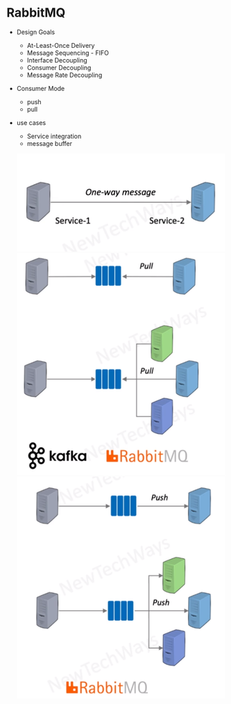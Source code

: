 # RabbitMQ

- Design Goals
  - At-Least-Once Delivery
  - Message Sequencing - FIFO
  - Interface Decoupling
  - Consumer Decoupling
  - Message Rate Decoupling
- Consumer Mode
  - push 
  - pull
- use cases
  - Service integration
  - message buffer
  
  ![Alt text](./images/image-20.png)
  ![Alt text](./images/image-21.png)
  ![Alt text](./images/image-22.png)